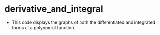 # derivative_and_integral
- This code displays the graphs of both the differentiated and integrated forms of a polynomial function.
